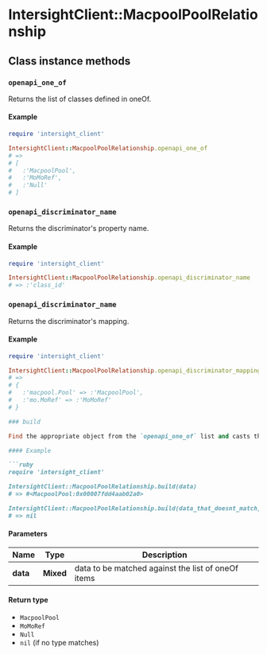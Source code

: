 # IntersightClient::MacpoolPoolRelationship

## Class instance methods

### `openapi_one_of`

Returns the list of classes defined in oneOf.

#### Example

```ruby
require 'intersight_client'

IntersightClient::MacpoolPoolRelationship.openapi_one_of
# =>
# [
#   :'MacpoolPool',
#   :'MoMoRef',
#   :'Null'
# ]
```

### `openapi_discriminator_name`

Returns the discriminator's property name.

#### Example

```ruby
require 'intersight_client'

IntersightClient::MacpoolPoolRelationship.openapi_discriminator_name
# => :'class_id'
```

### `openapi_discriminator_name`

Returns the discriminator's mapping.

#### Example

```ruby
require 'intersight_client'

IntersightClient::MacpoolPoolRelationship.openapi_discriminator_mapping
# =>
# {
#   :'macpool.Pool' => :'MacpoolPool',
#   :'mo.MoRef' => :'MoMoRef'
# }

### build

Find the appropriate object from the `openapi_one_of` list and casts the data into it.

#### Example

```ruby
require 'intersight_client'

IntersightClient::MacpoolPoolRelationship.build(data)
# => #<MacpoolPool:0x00007fdd4aab02a0>

IntersightClient::MacpoolPoolRelationship.build(data_that_doesnt_match)
# => nil
```

#### Parameters

| Name | Type | Description |
| ---- | ---- | ----------- |
| **data** | **Mixed** | data to be matched against the list of oneOf items |

#### Return type

- `MacpoolPool`
- `MoMoRef`
- `Null`
- `nil` (if no type matches)

